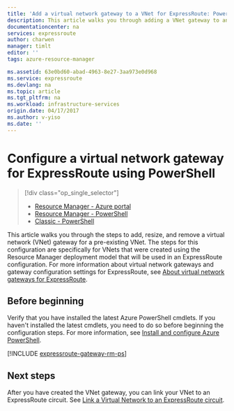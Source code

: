 ```yaml
---
title: 'Add a virtual network gateway to a VNet for ExpressRoute: PowerShell: Azure '
description: This article walks you through adding a VNet gateway to an already created Resource Manager VNet for ExpressRoute.
documentationcenter: na
services: expressroute
author: charwen
manager: timlt
editor: ''
tags: azure-resource-manager

ms.assetid: 63e0bd60-abad-4963-8e27-3aa973e0d968
ms.service: expressroute
ms.devlang: na
ms.topic: article
ms.tgt_pltfrm: na
ms.workload: infrastructure-services
origin.date: 04/17/2017
ms.author: v-yiso
ms.date: ''
---
```

# Configure a virtual network gateway for ExpressRoute using PowerShell
> [!div class="op_single_selector"]
> * [Resource Manager - Azure portal](./expressroute-howto-add-gateway-portal-resource-manager.md)
> * [Resource Manager - PowerShell](./expressroute-howto-add-gateway-resource-manager.md)
> * [Classic - PowerShell](./expressroute-howto-add-gateway-classic.md)
>
>


This article walks you through the steps to add, resize, and remove a virtual network (VNet) gateway for a pre-existing VNet. The steps for this configuration are specifically for VNets that were created using the Resource Manager deployment model that will be used in an ExpressRoute configuration. For more information about virtual network gateways and gateway configuration settings for ExpressRoute, see [About virtual network gateways for ExpressRoute](./expressroute-about-virtual-network-gateways.md). 

## Before beginning

Verify that you have installed the latest Azure PowerShell cmdlets. If you haven't installed the latest cmdlets, you need to do so before beginning the configuration steps. For more information, see [Install and configure Azure PowerShell](../powershell-install-configure.md).

[!INCLUDE [expressroute-gateway-rm-ps](../../includes/expressroute-gateway-rm-ps-include.md)]

## Next steps

After you have created the VNet gateway, you can link your VNet to an ExpressRoute circuit. See [Link a Virtual Network to an ExpressRoute circuit](./expressroute-howto-linkvnet-arm.md).